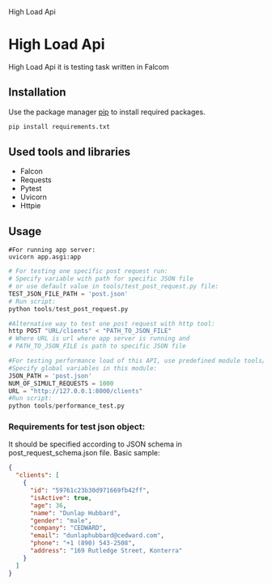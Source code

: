 High Load Api

# High Load Api

High Load Api it is testing task written in Falcom

## Installation

Use the package manager [pip](https://pip.pypa.io/en/stable/) to install required packages.

```bash
pip install requirements.txt
```

## Used tools and libraries

- Falcon
- Requests
- Pytest
- Uvicorn
- Httpie

## Usage

```shell
#For running app server:
uvicorn app.asgi:app
```

```python
# For testing one specific post request run:
# Specify variable with path for specific JSON file 
# or use default value in tools/test_post_request.py file:
TEST_JSON_FILE_PATH = 'post.json'
# Run script:
python tools/test_post_request.py

#Alternative way to test one post request with http tool:
http POST "URL/clients" < "PATH_TO_JSON_FILE"
# Where URL is url where app server is running and 
# PATH_TO_JSON_FILE is path to specific JSON file

#For testing performance load of this API, use predefined module tools/test_post_request.py
#Specify global variables in this module:
JSON_PATH = 'post.json'
NUM_OF_SIMULT_REQUESTS = 1000
URL = "http://127.0.0.1:8000/clients"
#Run script:
python tools/performance_test.py
```

### Requirements for test json object:
It should be specified according to JSON schema in post_request_schema.json file.
Basic sample:
```json
{
  "clients": [
    {
      "id": "59761c23b30d971669fb42ff",
      "isActive": true,
      "age": 36,
      "name": "Dunlap Hubbard",
      "gender": "male",
      "company": "CEDWARD",
      "email": "dunlaphubbard@cedward.com",
      "phone": "+1 (890) 543-2508",
      "address": "169 Rutledge Street, Konterra"
    }
  ]
}
```

